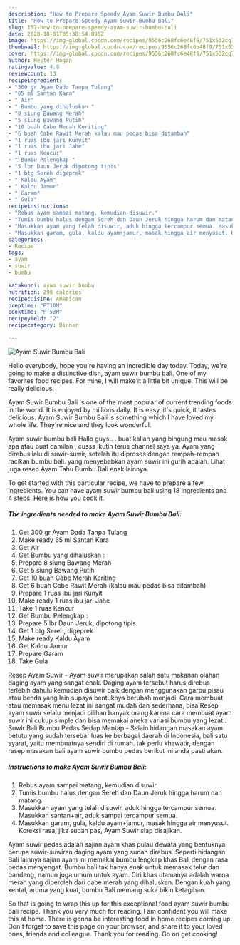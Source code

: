 ```yaml
---
description: "How to Prepare Speedy Ayam Suwir Bumbu Bali"
title: "How to Prepare Speedy Ayam Suwir Bumbu Bali"
slug: 157-how-to-prepare-speedy-ayam-suwir-bumbu-bali
date: 2020-10-01T05:38:54.895Z
image: https://img-global.cpcdn.com/recipes/9556c268fc6e48f9/751x532cq70/ayam-suwir-bumbu-bali-foto-resep-utama.jpg
thumbnail: https://img-global.cpcdn.com/recipes/9556c268fc6e48f9/751x532cq70/ayam-suwir-bumbu-bali-foto-resep-utama.jpg
cover: https://img-global.cpcdn.com/recipes/9556c268fc6e48f9/751x532cq70/ayam-suwir-bumbu-bali-foto-resep-utama.jpg
author: Hester Hogan
ratingvalue: 4.8
reviewcount: 13
recipeingredient:
- "300 gr Ayam Dada Tanpa Tulang"
- "65 ml Santan Kara"
- " Air"
- " Bumbu yang dihaluskan "
- "8 siung Bawang Merah"
- "5 siung Bawang Putih"
- "10 buah Cabe Merah Keriting"
- "6 buah Cabe Rawit Merah kalau mau pedas bisa ditambah"
- "1 ruas ibu jari Kunyit"
- "1 ruas ibu jari Jahe"
- "1 ruas Kencur"
- " Bumbu Pelengkap "
- "5 lbr Daun Jeruk dipotong tipis"
- "1 btg Sereh digeprek"
- " Kaldu Ayam"
- " Kaldu Jamur"
- " Garam"
- " Gula"
recipeinstructions:
- "Rebus ayam sampai matang, kemudian disuwir."
- "Tumis bumbu halus dengan Sereh dan Daun Jeruk hingga harum dan matang."
- "Masukkan ayam yang telah disuwir, aduk hingga tercampur semua. Masukkan santan+air, aduk sampai tercampur semua."
- "Masukkan garam, gula, kaldu ayam+jamur, masak hingga air menyusut. Koreksi rasa, jika sudah pas, Ayam Suwir siap disajikan."
categories:
- Recipe
tags:
- ayam
- suwir
- bumbu

katakunci: ayam suwir bumbu 
nutrition: 298 calories
recipecuisine: American
preptime: "PT10M"
cooktime: "PT53M"
recipeyield: "2"
recipecategory: Dinner

---
```



![Ayam Suwir Bumbu Bali](https://img-global.cpcdn.com/recipes/9556c268fc6e48f9/751x532cq70/ayam-suwir-bumbu-bali-foto-resep-utama.jpg)

Hello everybody, hope you're having an incredible day today. Today, we're going to make a distinctive dish, ayam suwir bumbu bali. One of my favorites food recipes. For mine, I will make it a little bit unique. This will be really delicious.

Ayam Suwir Bumbu Bali is one of the most popular of current trending foods in the world. It is enjoyed by millions daily. It is easy, it's quick, it tastes delicious. Ayam Suwir Bumbu Bali is something which I have loved my whole life. They're nice and they look wonderful.

Ayam suwir bumbu bali Hallo guys.. . buat kalian yang bingung mau masak apa atau buat camilan , cusss ikutin terus channel saya ya. Ayam yang direbus lalu di suwir-suwir, setelah itu diproses dengan rempah-rempah racikan bumbu bali. yang menyebabkan ayam suwir ini gurih adalah. Lihat juga resep Ayam Tahu Bumbu Bali enak lainnya.


To get started with this particular recipe, we have to prepare a few ingredients. You can have ayam suwir bumbu bali using 18 ingredients and 4 steps. Here is how you cook it.

<!--inarticleads1-->

##### The ingredients needed to make Ayam Suwir Bumbu Bali:

1. Get 300 gr Ayam Dada Tanpa Tulang
1. Make ready 65 ml Santan Kara
1. Get  Air
1. Get  Bumbu yang dihaluskan :
1. Prepare 8 siung Bawang Merah
1. Get 5 siung Bawang Putih
1. Get 10 buah Cabe Merah Keriting
1. Get 6 buah Cabe Rawit Merah (kalau mau pedas bisa ditambah)
1. Prepare 1 ruas ibu jari Kunyit
1. Make ready 1 ruas ibu jari Jahe
1. Take 1 ruas Kencur
1. Get  Bumbu Pelengkap :
1. Prepare 5 lbr Daun Jeruk, dipotong tipis
1. Get 1 btg Sereh, digeprek
1. Make ready  Kaldu Ayam
1. Get  Kaldu Jamur
1. Prepare  Garam
1. Take  Gula


Resep Ayam Suwir - Ayam suwir merupakan salah satu makanan olahan daging ayam yang sangat enak. Daging ayam tersebut harus direbus terlebih dahulu kemudian disuwir baik dengan menggunakan garpu pisau atau benda yang lain supaya bentuknya berubah menjadi. Cara membuat atau memasak menu lezat ini sangat mudah dan sederhana, bisa Resep ayam suwir selalu menjadi pilihan banyak orang karena cara membuat ayam suwir ini cukup simple dan bisa memakai aneka variasi bumbu yang lezat.. Suwir Bali Bumbu Pedas Sedap Mantap - Selain hidangan masakan ayam betutu yang sudah tersebar luas ke berbagai daerah di Indonesia, bali satu syarat, yaitu membuatnya sendiri di rumah. tak perlu khawatir, dengan resep masakan bali ayam suwir bumbu pedas berikut ini anda pasti akan. 

<!--inarticleads2-->

##### Instructions to make Ayam Suwir Bumbu Bali:

1. Rebus ayam sampai matang, kemudian disuwir.
1. Tumis bumbu halus dengan Sereh dan Daun Jeruk hingga harum dan matang.
1. Masukkan ayam yang telah disuwir, aduk hingga tercampur semua. Masukkan santan+air, aduk sampai tercampur semua.
1. Masukkan garam, gula, kaldu ayam+jamur, masak hingga air menyusut. Koreksi rasa, jika sudah pas, Ayam Suwir siap disajikan.


Ayam suwir pedas adalah sajian ayam khas pulau dewata yang bentuknya berupa suwir-suwiran daging ayam yang sudah direbus. Seperti hidangan Bali lainnya sajian ayam ini memakai bumbu lengkap khas Bali dengan rasa pedas menyengat. Bumbu bali tak hanya enak untuk memasak telur dan bandeng, namun juga umum untuk ayam. Ciri khas utamanya adalah warna merah yang diperoleh dari cabe merah yang dihaluskan. Dengan kuah yang kental, aroma yang kuat, bumbu Bali memang suka bikin ketagihan. 

So that is going to wrap this up for this exceptional food ayam suwir bumbu bali recipe. Thank you very much for reading. I am confident you will make this at home. There is gonna be interesting food in home recipes coming up. Don't forget to save this page on your browser, and share it to your loved ones, friends and colleague. Thank you for reading. Go on get cooking!
